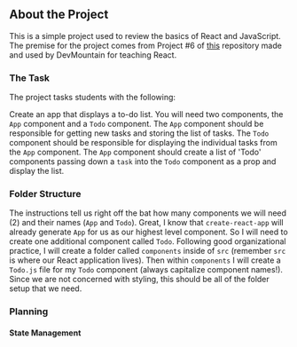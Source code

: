 ## About the Project

This is a simple project used to review the basics of React and JavaScript. The premise for the project comes from Project #6 of [this](https://www.github.com/devmountain/react-drills) repository made and used by DevMountain for teaching React.

### The Task

The project tasks students with the following:<br />

Create an app that displays a to-do list. You will need two components, the `App` component and a `Todo` component. The `App` component should be responsible for getting new tasks and storing the list of tasks. The `Todo` component should be responsible for displaying the individual tasks from the `App` component. The `App` component should create a list of 'Todo' components passing down a `task` into the `Todo` component as a prop and display the list.

### Folder Structure

The instructions tell us right off the bat how many components we will need (2) and their names (`App` and `Todo`). Great, I know that `create-react-app` will already generate `App` for us as our highest level component. So I will need to create one additional component called `Todo`. Following good organizational practice, I will create a folder called `components` inside of `src` (remember `src` is where our React application lives). Then within `components` I will create a `Todo.js` file for my `Todo` component (always capitalize component names!). Since we are not concerned with styling, this should be all of the folder setup that we need.

### Planning

#### State Management

